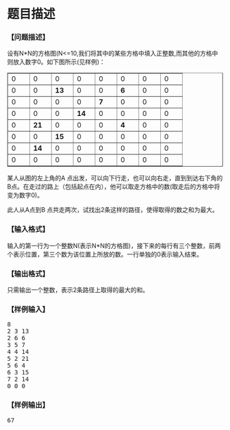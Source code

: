 # 题目描述


<h3>
【问题描述】
</h3>
<p>
设有N*N的方格图(N&lt;=10,我们将其中的某些方格中填入正整数,而其他的方格中则放入数字0。如下图所示(见样例)：
</p>
<p>
</p><table style="border-collapse:collapse;" border="1" cellspacing="0" cellpadding="0">
<tbody>
<tr>
<td width="34" valign="top">
<div>
0
</div>
</td>
<td width="34" valign="top">
<div>
0
</div>
</td>
<td width="34" valign="top">
<div>
0
</div>
</td>
<td width="34" valign="top">
<div>
0
</div>
</td>
<td width="34" valign="top">
<div>
0
</div>
</td>
<td width="34" valign="top">
<div>
0
</div>
</td>
<td width="34" valign="top">
<div>
0
</div>
</td>
<td width="34" valign="top">
<div>
0
</div>
</td>
</tr>
<tr>
<td width="34" valign="top">
<div>
0
</div>
</td>
<td width="34" valign="top">
<div>
0
</div>
</td>
<td width="34" valign="top">
<div>
<b>13</b> 
</div>
</td>
<td width="34" valign="top">
<div>
0
</div>
</td>
<td width="34" valign="top">
<div>
0
</div>
</td>
<td width="34" valign="top">
<div>
<b>6</b> 
</div>
</td>
<td width="34" valign="top">
<div>
0
</div>
</td>
<td width="34" valign="top">
<div>
0
</div>
</td>
</tr>
<tr>
<td width="34" valign="top">
<div>
0
</div>
</td>
<td width="34" valign="top">
<div>
0
</div>
</td>
<td width="34" valign="top">
<div>
0
</div>
</td>
<td width="34" valign="top">
<div>
0
</div>
</td>
<td width="34" valign="top">
<div>
<b>7</b> 
</div>
</td>
<td width="34" valign="top">
<div>
0
</div>
</td>
<td width="34" valign="top">
<div>
0
</div>
</td>
<td width="34" valign="top">
<div>
0
</div>
</td>
</tr>
<tr>
<td width="34" valign="top">
<div>
0
</div>
</td>
<td width="34" valign="top">
<div>
0
</div>
</td>
<td width="34" valign="top">
<div>
0
</div>
</td>
<td width="34" valign="top">
<div>
<b>14</b> 
</div>
</td>
<td width="34" valign="top">
<div>
0
</div>
</td>
<td width="34" valign="top">
<div>
0
</div>
</td>
<td width="34" valign="top">
<div>
0
</div>
</td>
<td width="34" valign="top">
<div>
0
</div>
</td>
</tr>
<tr>
<td width="34" valign="top">
<div>
0
</div>
</td>
<td width="34" valign="top">
<div>
<b>21</b> 
</div>
</td>
<td width="34" valign="top">
<div>
0
</div>
</td>
<td width="34" valign="top">
<div>
0
</div>
</td>
<td width="34" valign="top">
<div>
0
</div>
</td>
<td width="34" valign="top">
<div>
<b>4</b> 
</div>
</td>
<td width="34" valign="top">
<div>
0
</div>
</td>
<td width="34" valign="top">
<div>
0
</div>
</td>
</tr>
<tr>
<td width="34" valign="top">
<div>
0
</div>
</td>
<td width="34" valign="top">
<div>
0
</div>
</td>
<td width="34" valign="top">
<div>
<b>15</b> 
</div>
</td>
<td width="34" valign="top">
<div>
0
</div>
</td>
<td width="34" valign="top">
<div>
0
</div>
</td>
<td width="34" valign="top">
<div>
0
</div>
</td>
<td width="34" valign="top">
<div>
0
</div>
</td>
<td width="34" valign="top">
<div>
0
</div>
</td>
</tr>
<tr>
<td width="34" valign="top">
<div>
0
</div>
</td>
<td width="34" valign="top">
<div>
<b>14</b> 
</div>
</td>
<td width="34" valign="top">
<div>
0
</div>
</td>
<td width="34" valign="top">
<div>
0
</div>
</td>
<td width="34" valign="top">
<div>
0
</div>
</td>
<td width="34" valign="top">
<div>
0
</div>
</td>
<td width="34" valign="top">
<div>
0
</div>
</td>
<td width="34" valign="top">
<div>
0
</div>
</td>
</tr>
<tr>
<td width="34" valign="top">
<div>
0
</div>
</td>
<td width="34" valign="top">
<div>
0
</div>
</td>
<td width="34" valign="top">
<div>
0
</div>
</td>
<td width="34" valign="top">
<div>
0
</div>
</td>
<td width="34" valign="top">
<div>
0
</div>
</td>
<td width="34" valign="top">
<div>
0
</div>
</td>
<td width="34" valign="top">
<div>
0
</div>
</td>
<td width="34" valign="top">
<div>
0
</div>
</td>
</tr>
</tbody>
</table>
<p></p>
<p>
某人从图的左上角的A 点出发，可以向下行走，也可以向右走，直到到达右下角的B点。在走过的路上（包括起点在内），他可以取走方格中的数(取走后的方格中将变为数字0)。
</p>
<p>
此人从A点到B 点共走两次，试找出2条这样的路径，使得取得的数之和为最大。
</p>
<h3>
【输入格式】
</h3>
<p>
输入的第一行为一个整数N(表示N*N的方格图)，接下来的每行有三个整数，前两个表示位置，第三个数为该位置上所放的数。一行单独的0表示输入结束。
</p>
<h3>
【输出格式】
</h3>
<p>
只需输出一个整数，表示2条路径上取得的最大的和。
</p>
<h3>
【样例输入】
</h3>
<pre>8
2 3 13
2 6 6
3 5 7
4 4 14
5 2 21
5 6 4
6 3 15
7 2 14
0 0 0
</pre>
<h3>
【样例输出】
</h3>
<pre>67
</pre>
